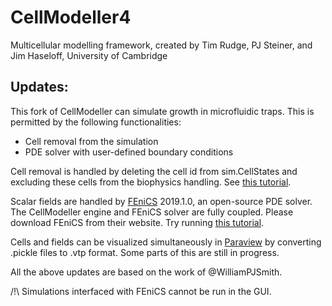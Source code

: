CellModeller4
=============
Multicellular modelling framework, created by Tim Rudge, PJ Steiner, and Jim Haseloff, University of Cambridge

## Updates:
This fork of CellModeller can simulate growth in microfluidic traps. This is permitted by the following functionalities:

- Cell removal from the simulation
- PDE solver with user-defined boundary conditions

Cell removal is handled by deleting the cell id from sim.CellStates and excluding these cells from the biophysics handling. See [this tutorial](Examples/AaronYip/cell_removal).

Scalar fields are handled by [FEniCS](https://fenicsproject.org/) 2019.1.0, an open-source PDE solver. The CellModeller engine and FEniCS solver are fully coupled. Please download FEniCS from their website. Try running [this tutorial](Examples/AaronYip/monod_growth_1open).

Cells and fields can be visualized simultaneously in [Paraview](https://www.paraview.org/) by converting .pickle files to .vtp format. Some parts of this are still in progress.

All the above updates are based on the work of @WilliamPJSmith.

/!\ Simulations interfaced with FEniCS cannot be run in the GUI.
